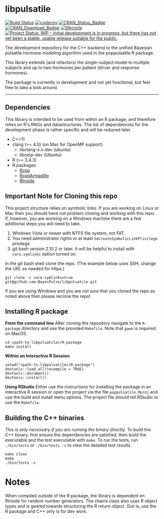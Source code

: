 # libpulsatile

[![Build Status](https://travis-ci.org/BayesPulse/libpulsatile.svg?branch=master)](https://travis-ci.org/BayesPulse/libpulsatile)
[![codecov](https://codecov.io/gh/BayesPulse/libpulsatile/branch/master/graph/badge.svg)](https://codecov.io/gh/BayesPulse/libpulsatile)
[![CRAN\_Status\_Badge](http://www.r-pkg.org/badges/version-ago/BayesPulse)](https://cran.r-project.org/package=BayesPulse) 
[![CRAN\_Download\_Badge](http://cranlogs.r-pkg.org/badges/BayesPulse)](https://cran.r-project.org/package=BayesPulse)
[![lifecycle](https://img.shields.io/badge/lifecycle-experimental-orange.svg)](https://www.tidyverse.org/lifecycle/#experimental)<Paste>
[![Project Status: WIP – Initial development is in progress, but there has not yet been a stable, usable release suitable for the public.](https://www.repostatus.org/badges/latest/wip.svg)](https://www.repostatus.org/#wip)

The development repository for the C++ backend to the unified Bayesian pulsatile
hormone modeling algorithm used in the poppulsatile R package.

This library extends (and refactors) the single-subject model to multiple
subjects and up to two-hormones per patient (driver and response hormones).

The package is currently in development and not yet functional, but feel free to
take a look around.

---

## Dependencies

This library is intended to be used from within an R package, and therefore
relies on R's RNGs and datastructures.  The list of dependencies for the
development phase is rather specific and will be reduced later.

- C++11
- clang (>= 4.0) (on Mac for OpenMP support)
  - libclang-x.x-dev (ubuntu)
  - libomp-dev (Ubuntu)
- R (>= 3.4.3)
- R packages
  - [Rcpp](https://cran.r-project.org/package=Rcpp)
  - [RcppArmadillo](https://cran.r-project.org/package=RcppArmadillo)
  - [RInside](https://cran.r-project.org/package=RInside)


## Important Note for Cloning this repo

This project structure relies on symbolic links.  If you are working on Linux or
Mac then you should have not problem cloning and working with this repo.  If,
however, you are working on a Windows machine there are a few additional steps
you will need to take.

1. Windows Vista or newer with NTFS file system, not FAT.
2. You need administrator rights or at least `SeCreateSymbolicLinkPrivilege`
   privilege
3. git bash version 2.10.2 or later.  It will be helpful to install with
   `core.symlinks` option turned on.

In the git bash shell clone the repo.  (The example below uses SSH, change the
URL as needed for https.)

    git clone -c core.symlinks=true git@github.com:BayesPulse/libpulsatile.git

If you are using Windows and you are not sure that you cloned the repo as noted
above then please reclone the repo!


## Installing R package

**From the command line**
After cloning the repository navigate to the `R-package` directory and use the
provided `Makefile`. Note that `gawk` is required on MacOS.


```{sh}
cd <path-to-libpulsatile>/R-package
make install
``` 

**Within an Interactive R Session**

```{r}
setwd("<path-to-libpulsatile>/R-package")
devtools::load_all(recompile = TRUE)
devtools::document()
devtools::install()
```

**Using RStudio**
Either use the instructions for installing the package in an interactive R
session or open the project via the file `poppulsatile.Rproj` and use the build
and install menu options.  The project file should tell RStudio to use the
`Makefile`.

## Building the C++ binaries

*This is only necessary if you are running the binary directly.* To build the C++
binary, first ensure the dependencies are satisfied, then build the executable
and the test executable with `make`.  To run the tests, run `./bin/tests` or
`./bin/tests -s` to view the detailed test results.

```{sh}
make clean
make
./bin/tests -s
```

# Notes

When compiled outside of the R package, the library is dependent on RInside for
random number generators. The chains class also uses R object types and is
geared towards structuring the R return object. Gist is, use the R package and C++
only is for dev work.

